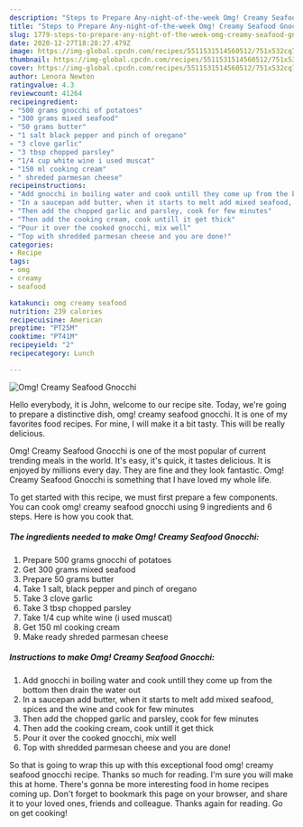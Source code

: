 ```yaml
---
description: "Steps to Prepare Any-night-of-the-week Omg! Creamy Seafood Gnocchi"
title: "Steps to Prepare Any-night-of-the-week Omg! Creamy Seafood Gnocchi"
slug: 1779-steps-to-prepare-any-night-of-the-week-omg-creamy-seafood-gnocchi
date: 2020-12-27T18:28:27.479Z
image: https://img-global.cpcdn.com/recipes/5511531514560512/751x532cq70/omg-creamy-seafood-gnocchi-recipe-main-photo.jpg
thumbnail: https://img-global.cpcdn.com/recipes/5511531514560512/751x532cq70/omg-creamy-seafood-gnocchi-recipe-main-photo.jpg
cover: https://img-global.cpcdn.com/recipes/5511531514560512/751x532cq70/omg-creamy-seafood-gnocchi-recipe-main-photo.jpg
author: Lenora Newton
ratingvalue: 4.3
reviewcount: 41264
recipeingredient:
- "500 grams gnocchi of potatoes"
- "300 grams mixed seafood"
- "50 grams butter"
- "1 salt black pepper and pinch of oregano"
- "3 clove garlic"
- "3 tbsp chopped parsley"
- "1/4 cup white wine i used muscat"
- "150 ml cooking cream"
- " shreded parmesan cheese"
recipeinstructions:
- "Add gnocchi in boiling water and cook untill they come up from the bottom then drain the water out"
- "In a saucepan add butter, when it starts to melt add mixed seafood, spices and the wine and cook for few minutes"
- "Then add the chopped garlic and parsley, cook for few minutes"
- "Then add the cooking cream, cook untill it get thick"
- "Pour it over the cooked gnocchi, mix well"
- "Top with shredded parmesan cheese and you are done!"
categories:
- Recipe
tags:
- omg
- creamy
- seafood

katakunci: omg creamy seafood 
nutrition: 239 calories
recipecuisine: American
preptime: "PT25M"
cooktime: "PT41M"
recipeyield: "2"
recipecategory: Lunch

---
```



![Omg! Creamy Seafood Gnocchi](https://img-global.cpcdn.com/recipes/5511531514560512/751x532cq70/omg-creamy-seafood-gnocchi-recipe-main-photo.jpg)

Hello everybody, it is John, welcome to our recipe site. Today, we're going to prepare a distinctive dish, omg! creamy seafood gnocchi. It is one of my favorites food recipes. For mine, I will make it a bit tasty. This will be really delicious.

Omg! Creamy Seafood Gnocchi is one of the most popular of current trending meals in the world. It's easy, it's quick, it tastes delicious. It is enjoyed by millions every day. They are fine and they look fantastic. Omg! Creamy Seafood Gnocchi is something that I have loved my whole life.




To get started with this recipe, we must first prepare a few components. You can cook omg! creamy seafood gnocchi using 9 ingredients and 6 steps. Here is how you cook that.

<!--inarticleads1-->

##### The ingredients needed to make Omg! Creamy Seafood Gnocchi:

1. Prepare 500 grams gnocchi of potatoes
1. Get 300 grams mixed seafood
1. Prepare 50 grams butter
1. Take 1 salt, black pepper and pinch of oregano
1. Take 3 clove garlic
1. Take 3 tbsp chopped parsley
1. Take 1/4 cup white wine (i used muscat)
1. Get 150 ml cooking cream
1. Make ready  shreded parmesan cheese




<!--inarticleads2-->

##### Instructions to make Omg! Creamy Seafood Gnocchi:

1. Add gnocchi in boiling water and cook untill they come up from the bottom then drain the water out
1. In a saucepan add butter, when it starts to melt add mixed seafood, spices and the wine and cook for few minutes
1. Then add the chopped garlic and parsley, cook for few minutes
1. Then add the cooking cream, cook untill it get thick
1. Pour it over the cooked gnocchi, mix well
1. Top with shredded parmesan cheese and you are done!




So that is going to wrap this up with this exceptional food omg! creamy seafood gnocchi recipe. Thanks so much for reading. I'm sure you will make this at home. There's gonna be more interesting food in home recipes coming up. Don't forget to bookmark this page on your browser, and share it to your loved ones, friends and colleague. Thanks again for reading. Go on get cooking!
